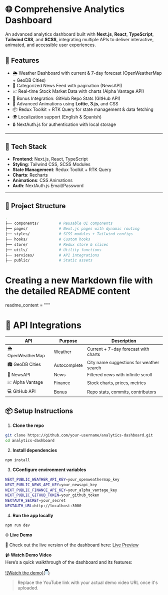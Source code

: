 # 🌐 Comprehensive Analytics Dashboard

An advanced analytics dashboard built with **Next.js**, **React**, **TypeScript**, **Tailwind CSS**, and **SCSS**, integrating multiple APIs to deliver interactive, animated, and accessible user experiences.

## 🚀 Features

- 🌦️ Weather Dashboard with current & 7-day forecast (OpenWeatherMap + GeoDB Cities)
- 📰 Categorized News Feed with pagination (NewsAPI)
- 📈 Real-time Stock Market Data with charts (Alpha Vantage API)
- 🧠 Bonus Integration: GitHub Repo Stats (GitHub API)
- 🎨 Advanced Animations using **Lottie**, **3.js**, and CSS
- 📦 Redux Toolkit + RTK Query for state management & data fetching
- 🌍 Localization support (English & Spanish)
- 🔒 NextAuth.js for authentication with local storage

---

## 🧱 Tech Stack

- **Frontend**: Next.js, React, TypeScript
- **Styling**: Tailwind CSS, SCSS Modules
- **State Management**: Redux Toolkit + RTK Query
- **Charts**: Recharts
- **Animations**: CSS Animations
- **Auth**: NextAuth.js  Email/Password

---

## 📁 Project Structure

```bash
.
├── components/         # Reusable UI components
├── pages/              # Next.js pages with dynamic routing
├── styles/             # SCSS modules + Tailwind configs
├── hooks/              # Custom hooks
├── store/              # Redux store & slices
├── utils/              # Utility functions
├── services/           # API integrations
├── public/             # Static assets
```
# Creating a new Markdown file with the detailed README content

readme_content = """
# 🧪 API Integrations

| API               | Purpose        | Description                                     |
|------------------|----------------|-------------------------------------------------|
| 🌦️ OpenWeatherMap | Weather        | Current + 7-day forecast with charts            |
| 🏙️ GeoDB Cities    | Autocomplete   | City name suggestions for weather search       |
| 📰 NewsAPI         | News           | Filtered news with infinite scroll             |
| 💹 Alpha Vantage   | Finance        | Stock charts, prices, metrics                  |
| 💻 GitHub API      | Bonus          | Repo stats, commits, contributors              |

## 📦 Setup Instructions

1. **Clone the repo**
```bash
git clone https://github.com/your-username/analytics-dashboard.git
cd analytics-dashboard
```
2. **Install dependencies**
```bash
npm install
```
3. **CConfigure environment variables**
```bash
NEXT_PUBLIC_WEATHER_API_KEY=your_openweathermap_key
NEXT_PUBLIC_NEWS_API_KEY=your_newsapi_key
NEXT_PUBLIC_FINANCE_API_KEY=your_alpha_vantage_key
NEXT_PUBLIC_GITHUB_TOKEN=your_github_token
NEXTAUTH_SECRET=your_secret
NEXTAUTH_URL=http://localhost:3000
```
4. **Run the app locally**
```bash
npm run dev
```
🌐 **Live Demo**

🚀 Check out the live version of the dashboard here: [Live Preview](https://react-practice-nine-chi.vercel.app/)

📹 **Watch Demo Video**  
Here’s a quick walkthrough of the dashboard and its features:

[![Watch the demo](![home page](image.png))](https://youtu.be/Ugmvm22CmHk)

> Replace the YouTube link with your actual demo video URL once it's uploaded.
